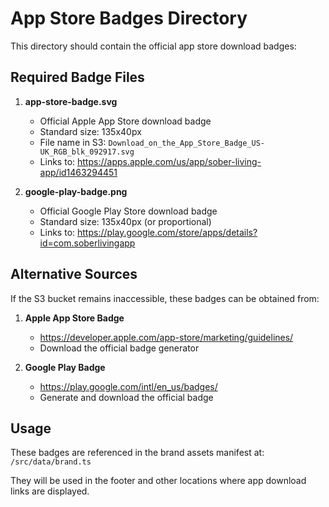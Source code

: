 # App Store Badges Directory

This directory should contain the official app store download badges:

## Required Badge Files

1. **app-store-badge.svg**
   - Official Apple App Store download badge
   - Standard size: 135x40px
   - File name in S3: `Download_on_the_App_Store_Badge_US-UK_RGB_blk_092917.svg`
   - Links to: https://apps.apple.com/us/app/sober-living-app/id1463294451

2. **google-play-badge.png**
   - Official Google Play Store download badge
   - Standard size: 135x40px (or proportional)
   - Links to: https://play.google.com/store/apps/details?id=com.soberlivingapp

## Alternative Sources

If the S3 bucket remains inaccessible, these badges can be obtained from:

1. **Apple App Store Badge**
   - https://developer.apple.com/app-store/marketing/guidelines/
   - Download the official badge generator

2. **Google Play Badge**
   - https://play.google.com/intl/en_us/badges/
   - Generate and download the official badge

## Usage

These badges are referenced in the brand assets manifest at:
`/src/data/brand.ts`

They will be used in the footer and other locations where app download links are displayed.